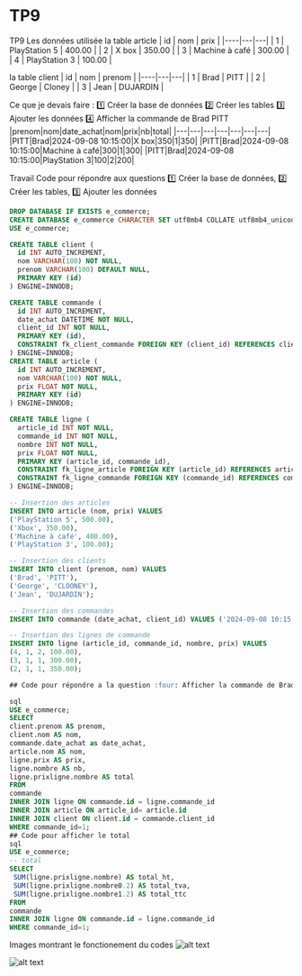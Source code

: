 # TP9

TP9
Les données utilisée
la table article
| id | nom | prix | 
|----|---|---|
| 1 | PlayStation 5 | 400.00 |
| 2 | X box | 350.00 |
| 3 | Machine à café | 300.00 |
| 4 | PlayStation 3 | 100.00 |

la table client
| id | nom | prenom | 
|----|---|---|
| 1 | Brad | PITT |
| 2 | George | Cloney |
| 3 | Jean | DUJARDIN |


Ce que je devais faire :
1️⃣ Créer la base de données
2️⃣ Créer les tables
3️⃣ Ajouter les données
4️⃣ Afficher la commande de Brad PITT
|prenom|nom|date_achat|nom|prix|nb|total|
|---|---|---|---|---|---|---|
|PITT|Brad|2024-09-08 10:15:00|X box|350|1|350|
|PITT|Brad|2024-09-08 10:15:00|Machine à café|300|1|300|
|PITT|Brad|2024-09-08 10:15:00|PlayStation 3|100|2|200|

Travail
Code pour répondre aux questions 1️⃣ Créer la base de données, 2️⃣ Créer les tables, 3️⃣ Ajouter les données
```sql
DROP DATABASE IF EXISTS e_commerce;
CREATE DATABASE e_commerce CHARACTER SET utf8mb4 COLLATE utf8mb4_unicode_ci;
USE e_commerce;

CREATE TABLE client (
  id INT AUTO_INCREMENT,
  nom VARCHAR(100) NOT NULL,
  prenom VARCHAR(100) DEFAULT NULL,
  PRIMARY KEY (id)
) ENGINE=INNODB;

CREATE TABLE commande (
  id INT AUTO_INCREMENT,
  date_achat DATETIME NOT NULL,
  client_id INT NOT NULL,
  PRIMARY KEY (id),
  CONSTRAINT fk_client_commande FOREIGN KEY (client_id) REFERENCES client(id)
) ENGINE=INNODB;
CREATE TABLE article (
  id INT AUTO_INCREMENT,
  nom VARCHAR(100) NOT NULL,
  prix FLOAT NOT NULL,
  PRIMARY KEY (id)
) ENGINE=INNODB;

CREATE TABLE ligne (
  article_id INT NOT NULL,
  commande_id INT NOT NULL,
  nombre INT NOT NULL,
  prix FLOAT NOT NULL,
  PRIMARY KEY (article_id, commande_id),
  CONSTRAINT fk_ligne_article FOREIGN KEY (article_id) REFERENCES article(id),
  CONSTRAINT fk_ligne_commande FOREIGN KEY (commande_id) REFERENCES commande(id)
) ENGINE=INNODB;

-- Insertion des articles
INSERT INTO article (nom, prix) VALUES
('PlayStation 5', 500.00),
('Xbox', 350.00),
('Machine à café', 400.00),
('PlayStation 3', 100.00);

-- Insertion des clients
INSERT INTO client (prenom, nom) VALUES
('Brad', 'PITT'),
('George', 'CLOONEY'),
('Jean', 'DUJARDIN');

-- Insertion des commandes
INSERT INTO commande (date_achat, client_id) VALUES ('2024-09-08 10:15:00', 1);

-- Insertion des lignes de commande
INSERT INTO ligne (article_id, commande_id, nombre, prix) VALUES
(4, 1, 2, 100.00),
(3, 1, 1, 300.00),
(2, 1, 1, 350.00);

## Code pour répondre a la question :four: Afficher la commande de Brad PITT

sql
USE e_commerce;
SELECT 
client.prenom AS prenom,
client.nom AS nom,
commande.date_achat as date_achat,
article.nom AS nom,
ligne.prix AS prix,
ligne.nombre AS nb,
ligne.prixligne.nombre AS total
FROM
commande
INNER JOIN ligne ON commande.id = ligne.commande_id
INNER JOIN article ON article_id= article.id
INNER JOIN client ON client.id = commande.client_id
WHERE commande_id=1;
## Code pour afficher le total
sql
USE e_commerce;
-- total
SELECT 
 SUM(ligne.prixligne.nombre) AS total_ht,
 SUM(ligne.prixligne.nombre0.2) AS total_tva,
 SUM(ligne.prixligne.nombre1.2) AS total_ttc
FROM
commande
INNER JOIN ligne ON commande.id = ligne.commande_id
WHERE commande_id=1;
```

Images montrant le fonctionement du codes
![alt text](../img/tabbrad.png)

![alt text](../img/tabtotal.png)
